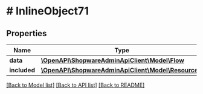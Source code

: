 # # InlineObject71

## Properties

Name | Type | Description | Notes
------------ | ------------- | ------------- | -------------
**data** | [**\OpenAPI\ShopwareAdminApiClient\Model\Flow**](Flow.md) |  | [optional]
**included** | [**\OpenAPI\ShopwareAdminApiClient\Model\Resource[]**](Resource.md) |  | [optional]

[[Back to Model list]](../../README.md#models) [[Back to API list]](../../README.md#endpoints) [[Back to README]](../../README.md)
